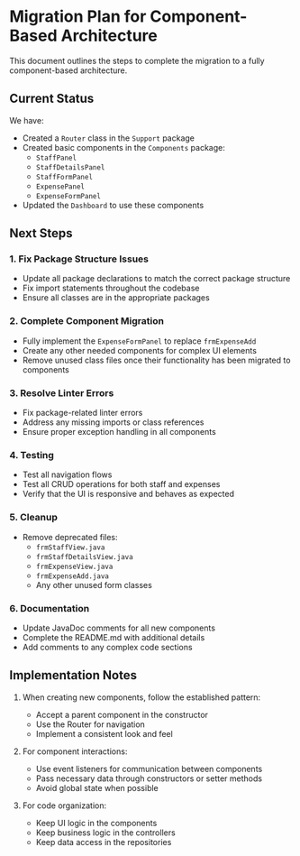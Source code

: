 # Migration Plan for Component-Based Architecture

This document outlines the steps to complete the migration to a fully component-based architecture.

## Current Status

We have:
- Created a `Router` class in the `Support` package
- Created basic components in the `Components` package:
  - `StaffPanel`
  - `StaffDetailsPanel`
  - `StaffFormPanel`
  - `ExpensePanel`
  - `ExpenseFormPanel`
- Updated the `Dashboard` to use these components

## Next Steps

### 1. Fix Package Structure Issues

- Update all package declarations to match the correct package structure
- Fix import statements throughout the codebase
- Ensure all classes are in the appropriate packages

### 2. Complete Component Migration

- Fully implement the `ExpenseFormPanel` to replace `frmExpenseAdd`
- Create any other needed components for complex UI elements
- Remove unused class files once their functionality has been migrated to components

### 3. Resolve Linter Errors

- Fix package-related linter errors
- Address any missing imports or class references
- Ensure proper exception handling in all components

### 4. Testing

- Test all navigation flows
- Test all CRUD operations for both staff and expenses
- Verify that the UI is responsive and behaves as expected

### 5. Cleanup

- Remove deprecated files:
  - `frmStaffView.java`
  - `frmStaffDetailsView.java`
  - `frmExpenseView.java`
  - `frmExpenseAdd.java`
  - Any other unused form classes

### 6. Documentation

- Update JavaDoc comments for all new components
- Complete the README.md with additional details
- Add comments to any complex code sections

## Implementation Notes

1. When creating new components, follow the established pattern:
   - Accept a parent component in the constructor
   - Use the Router for navigation
   - Implement a consistent look and feel

2. For component interactions:
   - Use event listeners for communication between components
   - Pass necessary data through constructors or setter methods
   - Avoid global state when possible

3. For code organization:
   - Keep UI logic in the components
   - Keep business logic in the controllers
   - Keep data access in the repositories 